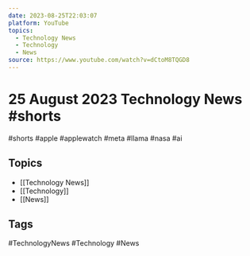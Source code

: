 ```yaml
---
date: 2023-08-25T22:03:07
platform: YouTube
topics:
  - Technology News
  - Technology
  - News
source: https://www.youtube.com/watch?v=dCtoM8TQGD8
---
```

# 25 August 2023 Technology News #shorts

#shorts #apple #applewatch #meta #llama #nasa #ai

## Topics
- [[Technology News]]
- [[Technology]]
- [[News]]

## Tags
#TechnologyNews #Technology #News